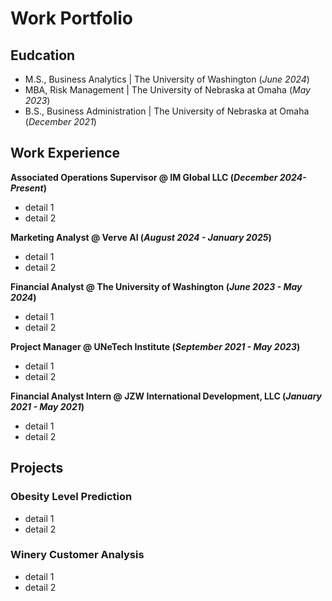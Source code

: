 # Work Portfolio

## Eudcation
- M.S., Business Analytics | The University of Washington (_June 2024_)
- MBA, Risk Management | The University of Nebraska at Omaha (_May 2023_)
- B.S., Business Administration | The University of Nebraska at Omaha (_December 2021_)

## Work Experience
**Associated Operations Supervisor @ IM Global LLC (_December 2024- Present_)**
- detail 1
- detail 2

**Marketing Analyst @ Verve AI (_August 2024 - January 2025_)**
- detail 1
- detail 2

**Financial Analyst @ The University of Washington (_June 2023 - May 2024_)**
- detail 1
- detail 2

**Project Manager @ UNeTech Institute (_September 2021 - May 2023_)**
- detail 1
- detail 2

**Financial Analyst Intern @ JZW International Development, LLC (_January 2021 - May 2021_)**
- detail 1
- detail 2

## Projects
### Obesity Level Prediction
- detail 1
- detail 2

### Winery Customer Analysis
- detail 1
- detail 2
